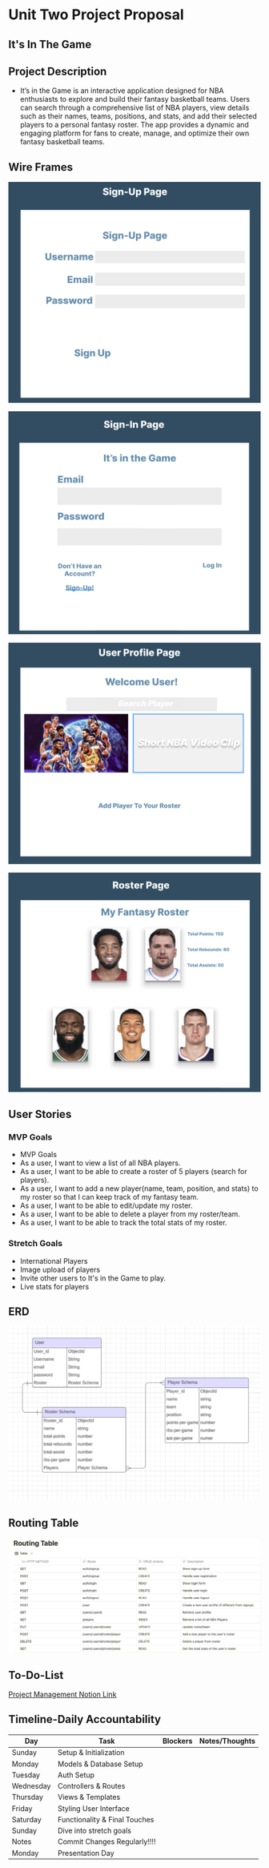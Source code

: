 # Unit Two Project Proposal 

## It's In The Game

## Project Description
- It’s in the Game is an interactive application designed for NBA enthusiasts to explore and build their fantasy basketball teams. Users can search through a comprehensive list of NBA players, view details such as their names, teams, positions, and stats, and add their selected players to a personal fantasy roster. The app provides a dynamic and engaging platform for fans to create, manage, and optimize their own fantasy basketball teams.

## Wire Frames

![Wire Frame](./assets/sign-up.png)

![Wire Frame2](./assets/sign-in.png)

![Wire Frame3](./assets/welcome.png)

![Wire Frame4](./assets/roster.png)

## User Stories 
### MVP Goals 
- MVP Goals
- As a user, I want to view a list of all NBA players.
- As a user, I want to be able to create a roster of 5 players (search for players). 
- As a user, I want to add a new player(name, team, position, and stats) to my roster so that I can keep track of my fantasy team.
- As a user, I want to be able to edit/update my roster.
- As a user, I want to be able to delete a player from my roster/team.
- As a user, I want to be able to track the total stats of my roster.

### Stretch Goals
- International Players
- Image upload of players
- Invite other users to It's in the Game to play. 
- Live stats for players

## ERD

![ERD](./assets/ERD.png)

## Routing Table

![Routes](./assets/routes.png)

## To-Do-List
[Project Management Notion Link](https://factual-birth-40e.notion.site/To-Do-List-IT-S-IN-THE-GAME-c7b348514d18434693b974df153f52dc)

## Timeline-Daily Accountability

| Day       	| Task                          	| Blockers 	| Notes/Thoughts 	|
|-----------	|-------------------------------	|----------	|----------------	|
| Sunday    	| Setup & Initialization        	|          	|                	|
| Monday    	| Models & Database Setup       	|          	|                	|
| Tuesday   	| Auth Setup                    	|          	|                	|
| Wednesday 	| Controllers & Routes          	|          	|                	|
| Thursday  	| Views & Templates             	|          	|                	|
| Friday    	| Styling User Interface        	|          	|                	|
| Saturday  	| Functionality & Final Touches 	|          	|                	|
| Sunday    	| Dive into stretch goals       	|          	|                	|
| Notes     	| Commit Changes Regularly!!!!  	|          	|                	|
| Monday    	| Presentation Day              	|          	|                	|